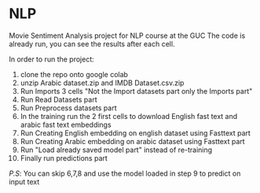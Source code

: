 # NLP
Movie Sentiment Analysis project for NLP course at the GUC
The code is already run, you can see the results after each cell.

In order to run the project:
1. clone the repo onto google colab
2. unzip Arabic dataset.zip and IMDB Dataset.csv.zip
3. Run Imports 3 cells "Not the Import datasets part only the Imports part"
4. Run Read Datasets part
5. Run Preprocess datasets part
6. In the training run the 2 first cells to download English fast text and arabic fast text embeddings
7. Run Creating English embedding on english dataset using Fasttext part
8. Run Creating Arabic embedding on arabic dataset using Fasttext part 
9. Run "Load already saved model part" instead of re-training
10. Finally run predictions part

*P.S*: You can skip 6,7,8 and use the model loaded in step 9 to predict on input text
